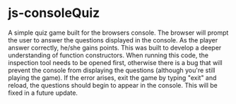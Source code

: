 # js-consoleQuiz
A simple quiz game built for the browsers console. The browser will prompt the user to answer the questions displayed in the console. As the player answer correctly, he/she gains points. This was built to develop a deeper understanding of function constructors. When running this code, the inspection tool needs to be opened first, otherwise there is a bug that will prevent the console from displaying the questions (although you're still playing the game). If the error arises, exit the game by typing "exit" and reload, the questions should begin to appear in the console. This will be fixed in a future update.

